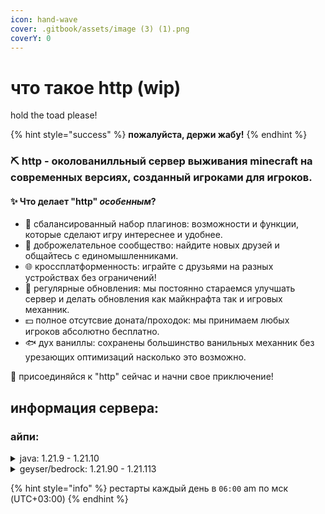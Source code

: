 ```yaml
---
icon: hand-wave
cover: .gitbook/assets/image (3) (1).png
coverY: 0
---
```


# что такое http (wip)

hold the toad please!

{% hint style="success" %}
**пожалуйста, держи жабу!**
{% endhint %}

### ⛏️ http - околованилльный сервер выживания minecraft на современных версиях, созданный игроками для игроков.

#### ✨ Что делает "http" _особенным_?

* 🔧 сбалансированный набор плагинов: возможности и функции, которые сделают игру интереснее и удобнее.
* 🤝 доброжелательное сообщество: найдите новых друзей и общайтесь с единомышленниками.
* 🌐 кроссплатформенность: играйте с друзьями на разных устройствах без ограничений!
* 🥳 регулярные обновления: мы постоянно стараемся улучшать сервер и делать обновления как майкнрафта так и игровых механник.
* 💵 полное отсутсвие доната/проходок: мы принимаем любых игроков абсолютно бесплатно.
* 🐟 дух ваниллы: сохранены большинство ванильных механник без урезающих оптимизаций насколько это возможно.

🚀 присоединяйся к "http" сейчас и начни свое приключение!

## информация сервера:

### айпи:

<details>

<summary>java: 1.21.9 - 1.21.10</summary>

ip: `http.ethrne.com`

</details>

<details>

<summary>geyser/bedrock: 1.21.90 - 1.21.113</summary>

ip: `http.ethrne.com`

port: `3333`

</details>

{% hint style="info" %}
рестарты каждый день в `06:00` am по мск (UTC+03:00)
{% endhint %}

